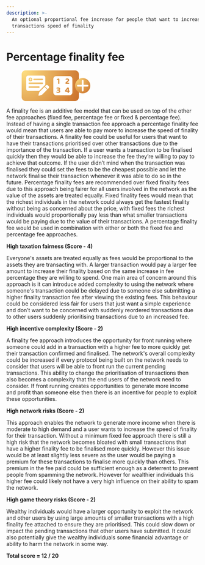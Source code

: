 ```yaml
---
description: >-
  An optional proportional fee increase for people that want to increase their
  transactions speed of finality
---
```


# Percentage finality fee

<div align="left">

<figure><img src="../../.gitbook/assets/transaction-fee-finality.png" alt="" width="180"><figcaption></figcaption></figure>

</div>

A finality fee is an additive fee model that can be used on top of the other fee approaches (fixed fee, percentage fee or fixed & percentage fee). Instead of having a single transaction fee approach a percentage finality fee would mean that users are able to pay more to increase the speed of finality of their transactions. A finality fee could be useful for users that want to have their transactions prioritised over other transactions due to the importance of the transaction. If a user wants a transaction to be finalised quickly then they would be able to increase the fee they’re willing to pay to achieve that outcome. If the user didn’t mind when the transaction was finalised they could set the fees to be the cheapest possible and let the network finalise their transaction whenever it was able to do so in the future. Percentage finality fees are recommended over fixed finality fees due to this approach being fairer for all users involved in the network as the value of the assets are treated equally. Fixed finality fees would mean that the richest individuals in the network could always get the fastest finality without being as concerned about the price, with fixed fees the richest individuals would proportionally pay less than what smaller transactions would be paying due to the value of their transactions. A percentage finality fee would be used in combination with either or both the fixed fee and percentage fee approaches.



**High taxation fairness (Score - 4)**

Everyone's assets are treated equally as fees would be proportional to the assets they are transacting with. A larger transaction would pay a larger fee amount to increase their finality based on the same increase in fee percentage they are willing to spend. One main area of concern around this approach is it can introduce added complexity to using the network where someone's transaction could be delayed due to someone else submitting a higher finality transaction fee after viewing the existing fees. This behaviour could be considered less fair for users that just want a simple experience and don’t want to be concerned with suddenly reordered transactions due to other users suddenly prioritising transactions due to an increased fee.



**High incentive complexity (Score - 2)**

A finality fee approach introduces the opportunity for front running where someone could add in a transaction with a higher fee to more quickly get their transaction confirmed and finalised. The network's overall complexity could be increased if every protocol being built on the network needs to consider that users will be able to front run the current pending transactions. This ability to change the prioritisation of transactions then also becomes a complexity that the end users of the network need to consider. If front running creates opportunities to generate more income and profit than someone else then there is an incentive for people to exploit these opportunities.



**High network risks (Score - 2)**

This approach enables the network to generate more income when there is moderate to high demand and a user wants to increase the speed of finality for their transaction. Without a minimum fixed fee approach there is still a high risk that the network becomes bloated with small transactions that have a higher finality fee to be finalised more quickly. However this issue would be at least slightly less severe as the user would be paying a premium for these transactions to finalise more quickly than others. This premium in the fee paid could be sufficient enough as a deterrent to prevent people from spamming the network. However for wealthier individuals this higher fee could likely not have a very high influence on their ability to spam the network.



**High game theory risks (Score - 2)**

Wealthy individuals would have a larger opportunity to exploit the network and other users by using large amounts of smaller transactions with a high finality fee attached to ensure they are prioritised. This could slow down or impact the pending transactions that other users have submitted. It could also potentially give the wealthy individuals some financial advantage or ability to harm the network in some way.



**Total score = 12 / 20**
